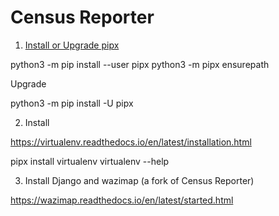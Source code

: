 # Census Reporter

1. [Install or Upgrade pipx](https://pipxproject.github.io/pipx/installation/)

python3 -m pip install --user pipx
python3 -m pipx ensurepath

Upgrade

python3 -m pip install -U pipx

2. Install 

https://virtualenv.readthedocs.io/en/latest/installation.html

pipx install virtualenv
virtualenv --help

3. Install Django and wazimap (a fork of Census Reporter)

https://wazimap.readthedocs.io/en/latest/started.html